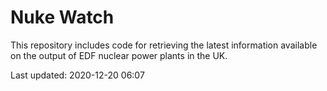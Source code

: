 # Nuke Watch

This repository includes code for retrieving the latest information available on the output of EDF nuclear power plants in the UK.

Last updated: 2020-12-20 06:07